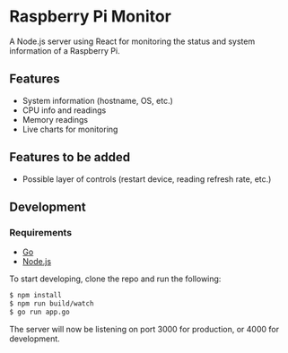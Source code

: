 # Raspberry Pi Monitor

A Node.js server using React for monitoring the status and system information of
a Raspberry Pi.

## Features
- System information (hostname, OS, etc.)
- CPU info and readings
- Memory readings
- Live charts for monitoring

## Features to be added
- Possible layer of controls (restart device, reading refresh rate, etc.)

## Development

### Requirements
- [Go](https://golang.org/)
- [Node.js](https://goo.gl/QXkkAl)

To start developing, clone the repo and run the following:

```bash
$ npm install
$ npm run build/watch
$ go run app.go
```

The server will now be listening on port 3000 for production, or 4000 for
development.